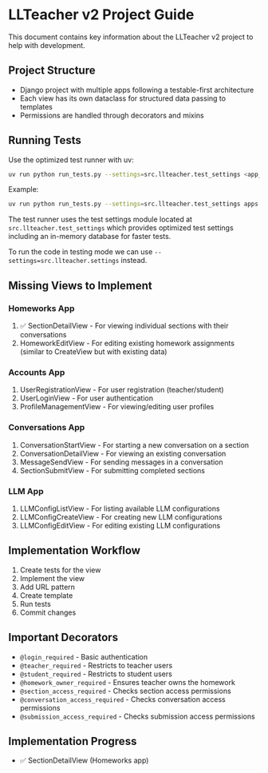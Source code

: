 # LLTeacher v2 Project Guide

This document contains key information about the LLTeacher v2 project to help with development.

## Project Structure

- Django project with multiple apps following a testable-first architecture
- Each view has its own dataclass for structured data passing to templates
- Permissions are handled through decorators and mixins

## Running Tests

Use the optimized test runner with uv:

```bash
uv run python run_tests.py --settings=src.llteacher.test_settings <app_path>.<test_module>
```

Example:
```bash
uv run python run_tests.py --settings=src.llteacher.test_settings apps.homeworks.tests.test_section_detail_view
```

The test runner uses the test settings module located at `src.llteacher.test_settings` which provides optimized test settings including an in-memory database for faster tests.

To run the code in testing mode we can use `--settings=src.llteacher.settings` instead.

## Missing Views to Implement

### Homeworks App

1. ✅ SectionDetailView - For viewing individual sections with their conversations
2. HomeworkEditView - For editing existing homework assignments (similar to CreateView but with existing data)

### Accounts App

1. UserRegistrationView - For user registration (teacher/student)
2. UserLoginView - For user authentication
3. ProfileManagementView - For viewing/editing user profiles

### Conversations App

1. ConversationStartView - For starting a new conversation on a section
2. ConversationDetailView - For viewing an existing conversation
3. MessageSendView - For sending messages in a conversation
4. SectionSubmitView - For submitting completed sections

### LLM App

1. LLMConfigListView - For listing available LLM configurations
2. LLMConfigCreateView - For creating new LLM configurations
3. LLMConfigEditView - For editing existing LLM configurations

## Implementation Workflow

1. Create tests for the view
2. Implement the view
3. Add URL pattern
4. Create template
5. Run tests
6. Commit changes

## Important Decorators

- `@login_required` - Basic authentication
- `@teacher_required` - Restricts to teacher users
- `@student_required` - Restricts to student users
- `@homework_owner_required` - Ensures teacher owns the homework
- `@section_access_required` - Checks section access permissions
- `@conversation_access_required` - Checks conversation access permissions
- `@submission_access_required` - Checks submission access permissions

## Implementation Progress

- ✅ SectionDetailView (Homeworks app)